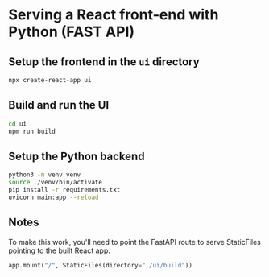 # Serving a React front-end with Python (FAST API)

## Setup the frontend in the `ui` directory

```sh
npx create-react-app ui
```

## Build and run the UI
```sh
cd ui
npm run build
```

## Setup the Python backend
```sh
python3 -m venv venv
source ./venv/bin/activate
pip install -r requirements.txt
uvicorn main:app --reload
```

## Notes

To make this work, you'll need to point the FastAPI route to serve StaticFiles pointing to the built React app.

```python
app.mount("/", StaticFiles(directory="./ui/build"))
```